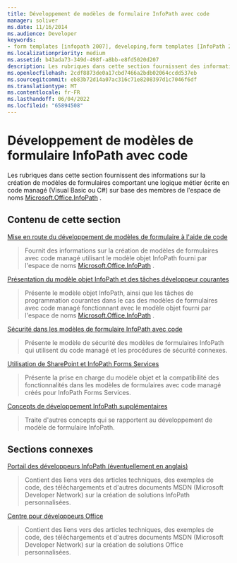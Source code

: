 ```yaml
---
title: Développement de modèles de formulaire InfoPath avec code
manager: soliver
ms.date: 11/16/2014
ms.audience: Developer
keywords:
- form templates [infopath 2007], developing,form templates [InfoPath 2007], managed code,InfoPath 2007,managed code form templates [InfoPath 2007]
ms.localizationpriority: medium
ms.assetid: b43ada73-349d-498f-a8bb-e8fd5020d207
description: Les rubriques dans cette section fournissent des informations sur la création de modèles de formulaires comportant une logique métier écrite en code managé (Visual Basic ou C#) sur base des membres de l'espace de noms Microsoft.Office.InfoPath .
ms.openlocfilehash: 2cdf8873de0a17cbd7466a2bdb02064ccdd537eb
ms.sourcegitcommit: eb83b72d14a07ac316c71e8208397d1c7046f6df
ms.translationtype: MT
ms.contentlocale: fr-FR
ms.lasthandoff: 06/04/2022
ms.locfileid: "65894508"
---
```

# <a name="developing-infopath-form-templates-with-code"></a>Développement de modèles de formulaire InfoPath avec code

Les rubriques dans cette section fournissent des informations sur la création de modèles de formulaires comportant une logique métier écrite en code managé (Visual Basic ou C#) sur base des membres de l'espace de noms [Microsoft.Office.InfoPath](https://msdn.microsoft.com/library/Microsoft.Office.InfoPath.aspx) . 
  
## <a name="in-this-section"></a>Contenu de cette section

[Mise en route du développement de modèles de formulaire à l'aide de code](getting-started-developing-form-templates-with-code.md)
  
> Fournit des informations sur la création de modèles de formulaires avec code managé utilisant le modèle objet InfoPath fourni par l'espace de noms [Microsoft.Office.InfoPath](https://msdn.microsoft.com/library/Microsoft.Office.InfoPath.aspx) . 
    
[Présentation du modèle objet InfoPath et des tâches développeur courantes](understanding-the-infopath-object-model-and-common-developer-tasks.md)
  
> Présente le modèle objet InfoPath, ainsi que les tâches de programmation courantes dans le cas des modèles de formulaires avec code managé fonctionnant avec le modèle objet fourni par l'espace de noms [Microsoft.Office.InfoPath](https://msdn.microsoft.com/library/Microsoft.Office.InfoPath.aspx) . 
    
[Sécurité dans les modèles de formulaire InfoPath avec code](security-in-infopath-form-templates-with-code.md)
  
> Présente le modèle de sécurité des modèles de formulaires InfoPath qui utilisent du code managé et les procédures de sécurité connexes.
    
[Utilisation de SharePoint et InfoPath Forms Services](working-with-sharepoint-and-infopath-forms-services.md)
  
> Présente la prise en charge du modèle objet et la compatibilité des fonctionnalités dans les modèles de formulaires avec code managé créés pour InfoPath Forms Services. 
    
[Concepts de développement InfoPath supplémentaires](additional-infopath-development-concepts.md)
  
> Traite d'autres concepts qui se rapportent au développement de modèle de formulaire InfoPath.
    
## <a name="related-sections"></a>Sections connexes

[Portail des développeurs InfoPath (éventuellement en anglais)](https://go.microsoft.com/fwlink?LinkID=11689)
  
> Contient des liens vers des articles techniques, des exemples de code, des téléchargements et d'autres documents MSDN (Microsoft Developer Network) sur la création de solutions InfoPath personnalisées.
    
[Centre pour développeurs Office](/office/developer-program/microsoft-365-developer-program)
  
> Contient des liens vers des articles techniques, des exemples de code, des téléchargements et d'autres documents MSDN (Microsoft Developer Network) sur la création de solutions Office personnalisées.
    

